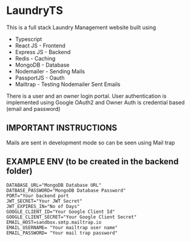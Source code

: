 # LaundryTS
This is a full stack Laundry Management website built using 
- Typescript
- React JS - Frontend
- Express JS - Backend
- Redis - Caching
- MongoDB - Database
- Nodemailer - Sending Mails
- PassportJS - Oauth
- Mailtrap - Testing Nodemailer Sent Emails

There is a user and an owner login portal. User authentication is implemented using Google OAuth2 and Owner Auth is credential based (email and password)

## IMPORTANT INSTRUCTIONS
  Mails are sent in development mode so can be seen using Mail trap

## EXAMPLE ENV (to be created in the backend folder)

```
DATABASE_URL="MongoDB Database URL"
DATBASE_PASSWORD="MongoDB Database Password"
PORT="Your backend port
JWT_SECRET="Your JWT Secret"
JWT_EXPIRES_IN="No of Days"
GOOGLE_CLIENT_ID="Your Google Client Id"
GOOGLE_CLIENT_SECRET="Your Google Client Secret"
EMAIL_HOST=sandbox.smtp.mailtrap.io
EMAIL_USERNAME= "Your mailtrap user name"
EMAIL_PASSWORD= "Your mail trap password"
```
